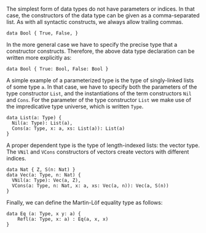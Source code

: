 The simplest form of data types do not have parameters or indices.
In that case, the constructors of the data type can be given as a comma-separated list.
As with all syntactic constructs, we always allow trailing commas.

```xfn
data Bool { True, False, }
```

In the more general case we have to specify the precise type that a constructor constructs.
Therefore, the above data type declaration can be written more explicitly as:

```xfn
data Bool { True: Bool, False: Bool }
```

A simple example of a parameterized type is the type of singly-linked lists of some type `a`.
In that case, we have to specify both the parameters of the type constructor `List`, and the instantiations of the term constructors `Nil` and `Cons`.
For the parameter of the type constructor `List` we make use of the impredicative type universe, which is written `Type`.

```xfn
data List(a: Type) {
  Nil(a: Type): List(a),
  Cons(a: Type, x: a, xs: List(a)): List(a)
}
```

A proper dependent type is the type of length-indexed lists: the vector type.
The `VNil` and `VCons` constructors of vectors create vectors with different indices.

```xfn
data Nat { Z, S(n: Nat) }
data Vec(a: Type, n: Nat) {
  VNil(a: Type): Vec(a, Z),
  VCons(a: Type, n: Nat, x: a, xs: Vec(a, n)): Vec(a, S(n))
}
```

Finally, we can define the Martin-Löf equality type as follows:

```xfn
data Eq (a: Type, x y: a) {
    Refl(a: Type, x: a) : Eq(a, x, x)
}
```

